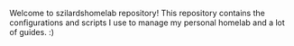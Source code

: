 Welcome to szilardshomelab repository! This repository contains the configurations and scripts I use to manage my personal homelab and a lot of guides. :)